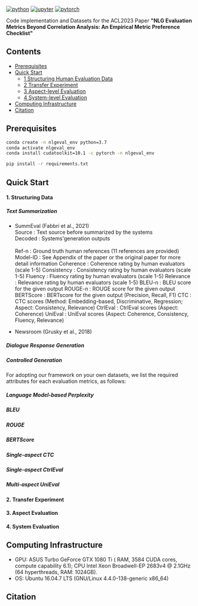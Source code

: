 [![python](https://img.shields.io/badge/Python-3.7.12-3776AB.svg?style=flat&logo=python&logoColor=white)](https://www.python.org)
[![jupyter](https://img.shields.io/badge/Jupyter-Lab-F37626.svg?style=flat&logo=Jupyter)](https://jupyterlab.readthedocs.io/en/stable)
[![pytorch](https://img.shields.io/badge/PyTorch-1.11.0-EE4C2C.svg?style=flat&logo=pytorch)](https://pytorch.org)

Code implementation and Datasets for the ACL2023 Paper **"NLG Evaluation Metrics Beyond Correlation Analysis: An Empirical Metric Preference Checklist"**

## Contents

* [Prerequisites](#prerequisites)
* [Quick Start](#quick-start)
  * [1 Structuring Human Evaluation Data](#1-structuring-data)
  * [2 Transfer Experiment](#2-transfer-experiment) 
  * [3 Aspect-level Evaluation](#3-aspect-eval)
  * [4 System-level Evaluation](#4-system-eval)
* [Computing Infrastructure](#computing-infrastructure)
* [Citation](#citation)

## Prerequisites

```bash
conda create -n nlgeval_env python=3.7
conda activate nlgeval_env
conda install cudatoolkit=10.1 -c pytorch -n nlgeval_env

pip install -r requirements.txt
```

## Quick Start

#### 1. Structuring Data

##### Text Summarization
- SummEval (Fabbri et al., 2021)<br>
  Source      : Text source before summarized by the systems<br>
  Decoded     : Systems'generation outputs<br>  
  Ref-n       : Ground truth human references (11 references are provided)<br>
  Model-ID    : See Appendix of the paper or the original paper for more detail information
  Coherence   : Coherence rating by human evaluators (scale 1-5)
  Consistency : Consistency rating by human evaluators (scale 1-5)
  Fluency     : Fluency rating by human evaluators (scale 1-5)
  Relevance   : Relevance rating by human evaluators (scale 1-5)
  BLEU-n      : BLEU score for the given output
  ROUGE-n     : ROUGE score for the given output
  BERTScore   : BERTscore for the given output (Precision, Recall, F1)
  CTC 	       : CTC scores (Method: Embedding-based, Discriminative, Regression; Aspect: Consistency, Relevance)
  CtrlEval    : CtrlEval scores (Aspect: Coherence)
  UniEval     : UniEval scores (Aspect: Coherence, Consistency, Fluency, Relevance)
  

- Newsroom (Grusky et al., 2018)

##### Dialogue Response Generation

##### Controlled Generation

For adopting our framework on your own datasets, we list the required attributes for each evaluation metrics, as follows:

##### Language Model-based Perplexity

##### BLEU

##### ROUGE

##### BERTScore

##### Single-aspect CTC

##### Single-aspect CtrlEval

##### Multi-aspect UniEval

#### 2. Transfer Experiment

#### 3. Aspect Evaluation

#### 4. System Evaluation

## Computing Infrastructure

- GPU: ASUS Turbo GeForce GTX 1080 Ti ( RAM, 3584 CUDA cores, compute capability 6.1); CPU Intel Xeon Broadwell-EP 2683v4 @ 2.1GHz (64 hyperthreads, RAM: 1024GB).
- OS: Ubuntu 16.04.7 LTS (GNU/Linux 4.4.0-138-generic x86_64)

## Citation
